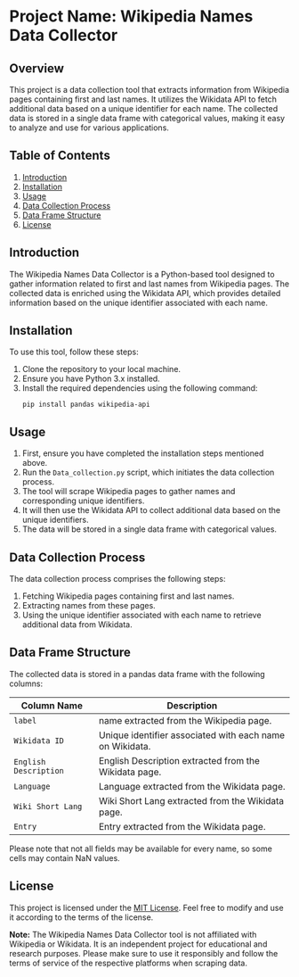 # Project Name: Wikipedia Names Data Collector

## Overview
This project is a data collection tool that extracts information from Wikipedia pages containing first and last names. It utilizes the Wikidata API to fetch additional data based on a unique identifier for each name. The collected data is stored in a single data frame with categorical values, making it easy to analyze and use for various applications.

## Table of Contents
1. [Introduction](#introduction)
2. [Installation](#installation)
3. [Usage](#usage)
4. [Data Collection Process](#data-collection-process)
5. [Data Frame Structure](#data-frame-structure)
6. [License](#license)

## Introduction
The Wikipedia Names Data Collector is a Python-based tool designed to gather information related to first and last names from Wikipedia pages. The collected data is enriched using the Wikidata API, which provides detailed information based on the unique identifier associated with each name.

## Installation
To use this tool, follow these steps:
1. Clone the repository to your local machine.
2. Ensure you have Python 3.x installed.
3. Install the required dependencies using the following command:
   ```
   pip install pandas wikipedia-api
   ```

## Usage
1. First, ensure you have completed the installation steps mentioned above.
2. Run the `Data_collection.py` script, which initiates the data collection process.
3. The tool will scrape Wikipedia pages to gather names and corresponding unique identifiers.
4. It will then use the Wikidata API to collect additional data based on the unique identifiers.
5. The data will be stored in a single data frame with categorical values.

## Data Collection Process
The data collection process comprises the following steps:
1. Fetching Wikipedia pages containing first and last names.
2. Extracting names from these pages.
3. Using the unique identifier associated with each name to retrieve additional data from Wikidata.

## Data Frame Structure
The collected data is stored in a pandas data frame with the following columns:

| Column Name | Description |
|-------------|-------------|
| `label` | name extracted from the Wikipedia page. |
| `Wikidata ID` | Unique identifier associated with each name on Wikidata. |
| `English Description` | English Description extracted from the Wikidata page. |
| `Language` | Language extracted from the Wikidata page. |
| `Wiki Short Lang` | Wiki Short Lang extracted from the Wikidata page. |
| `Entry` | Entry extracted from the Wikidata page. |

Please note that not all fields may be available for every name, so some cells may contain NaN values.

## License
This project is licensed under the [MIT License](LICENSE). Feel free to modify and use it according to the terms of the license.

**Note:** The Wikipedia Names Data Collector tool is not affiliated with Wikipedia or Wikidata. It is an independent project for educational and research purposes. Please make sure to use it responsibly and follow the terms of service of the respective platforms when scraping data.
